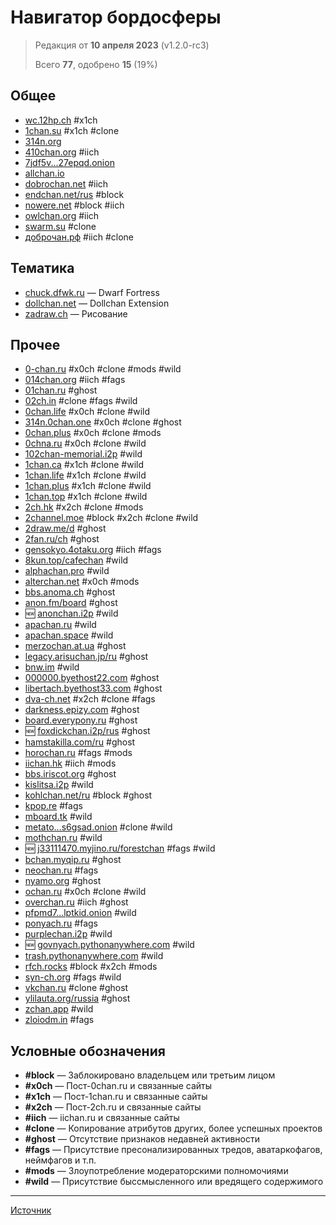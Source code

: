 # Навигатор бордосферы

> Редакция от **10 апреля 2023** (v1.2.0-rc3)
>
> Всего **77**, одобрено **15** (19%)

## Общее

  - [wc.12hp.ch](https://wc.12hp.ch/) #x1ch
  - [1chan.su](https://1chan.su/) #x1ch #clone
  - [314n.org](https://314n.org/)
  - [410chan.org](https://410chan.org/) #iich
  - [7jdf5v...27epqd.onion](http://7jdf5v63lmgtx2ccnkevo4y63aat6t6aqirxmat7qgcb4bxhhc27epqd.onion/)
  - [allchan.io](https://allchan.io/)
  - [dobrochan.net](https://dobrochan.net/) #iich
  - [endchan.net/rus](https://endchan.net/rus) #block
  - [nowere.net](https://nowere.net/) #block #iich
  - [owlchan.org](https://owlchan.org/) #iich
  - [swarm.su](https://swarm.su/) #clone
  - [доброчан.рф](https://доброчан.рф/) #iich #clone

## Тематика

  - [chuck.dfwk.ru](https://chuck.dfwk.ru/) — Dwarf Fortress
  - [dollchan.net](https://dollchan.net/) — Dollchan Extension
  - [zadraw.ch](http://zadraw.ch/) — Рисование

## Прочее

  - [0-chan.ru](https://0-chan.ru/) #x0ch #clone #mods #wild
  - [014chan.org](https://014chan.org/) #iich #fags
  - [01chan.ru](http://01chan.ru/) #ghost
  - [02ch.in](https://02ch.in/) #clone #fags #wild
  - [0chan.life](https://0chan.life/) #x0ch #clone #wild
  - [314n.0chan.one](https://314n.0chan.one/) #x0ch #clone #ghost
  - [0chan.plus](https://0chan.plus/) #x0ch #clone #mods
  - [0chna.ru](https://0chna.ru/) #x0ch #clone #wild
  - [102chan-memorial.i2p](http://102chan-memorial.i2p/) #wild
  - [1chan.ca](https://1chan.ca/) #x1ch #clone #wild
  - [1chan.life](https://1chan.life/) #x1ch #clone #wild
  - [1chan.plus](https://1chan.plus/) #x1ch #clone #wild
  - [1chan.top](https://1chan.top/) #x1ch #clone #wild
  - [2ch.hk](https://2ch.hk/) #x2ch #clone #mods
  - [2channel.moe](https://2channel.moe/) #block #x2ch #clone #wild
  - [2draw.me/d](https://2draw.me/d) #ghost
  - [2fan.ru/ch](https://2fan.ru/ch) #ghost
  - [gensokyo.4otaku.org](https://gensokyo.4otaku.org/) #iich #fags
  - [8kun.top/cafechan](https://8kun.top/cafechan) #wild
  - [alphachan.pro](http://alphachan.pro/) #wild
  - [alterchan.net](https://alterchan.net/) #x0ch #mods
  - [bbs.anoma.ch](https://bbs.anoma.ch/) #ghost
  - [anon.fm/board](https://anon.fm/board) #ghost
  - 🆕 [anonchan.i2p](http://anonchan.i2p/) #wild
  - [apachan.ru](http://apachan.ru/) #wild
  - [apachan.space](https://apachan.space/) #wild
  - [merzochan.at.ua](https://merzochan.at.ua/) #ghost
  - [legacy.arisuchan.jp/ru](https://legacy.arisuchan.jp/ru) #ghost
  - [bnw.im](http://bnw.im/) #wild
  - [000000.byethost22.com](http://000000.byethost22.com/) #ghost
  - [libertach.byethost33.com](http://libertach.byethost33.com/) #ghost
  - [dva-ch.net](https://dva-ch.net/) #x2ch #clone #fags
  - [darkness.epizy.com](http://darkness.epizy.com/) #ghost
  - [board.everypony.ru](https://board.everypony.ru) #ghost
  - 🆕 [foxdickchan.i2p/rus](http://foxdickchan.i2p/rus) #ghost
  - [hamstakilla.com/ru](https://hamstakilla.com/ru) #ghost
  - [horochan.ru](https://horochan.ru/) #fags #mods
  - [iichan.hk](https://iichan.hk/) #iich #mods
  - [bbs.iriscot.org](https://bbs.iriscot.org/) #ghost
  - [kislitsa.i2p](http://kislitsa.i2p/) #wild
  - [kohlchan.net/ru](https://kohlchan.net/ru) #block #ghost
  - [kpop.re](https://kpop.re/) #fags
  - [mboard.tk](https://mboard.tk/) #wild
  - [metato...s6gsad.onion](http://metatorrkdagnx2njwvnzqeclsk3qbwabr6hori4vmivj25qy6s6gsad.onion/) #clone #wild
  - [mothchan.ru](https://mothchan.ru/) #wild
  - 🆕 [j33111470.myjino.ru/forestchan](http://j33111470.myjino.ru/forestchan) #fags #wild
  - [bchan.myqip.ru](https://bchan.myqip.ru/) #ghost
  - [neochan.ru](https://neochan.ru/) #fags
  - [nyamo.org](https://nyamo.org/) #ghost
  - [ochan.ru](https://ochan.ru/) #x0ch #clone #wild
  - [overchan.ru](http://overchan.ru/) #iich #ghost
  - [pfpmd7...lptkid.onion](http://pfpmd7dd5ijt4add2sfi4djsaij4u3ebvnwvyvuj6aeipe2f5llptkid.onion/) #wild
  - [ponyach.ru](https://ponyach.ru/) #fags
  - [purplechan.i2p](http://purplechan.i2p/) #wild
  - 🆕 [govnyach.pythonanywhere.com](https://govnyach.pythonanywhere.com/) #wild
  - [trash.pythonanywhere.com](https://trash.pythonanywhere.com/) #wild
  - [rfch.rocks](https://rfch.rocks/) #block #x2ch #mods
  - [syn-ch.org](https://syn-ch.org/) #fags #wild
  - [vkchan.ru](https://vkchan.ru/) #clone #ghost
  - [ylilauta.org/russia](https://ylilauta.org/russia) #ghost
  - [zchan.app](https://zchan.app/) #wild
  - [zloiodm.in](https://zloiodm.in/) #fags

## Условные обозначения

  - **#block** — Заблокировано владельцем или третьим лицом
  - **#x0ch** — Пост-0chan.ru и связанные сайты
  - **#x1ch** — Пост-1chan.ru и связанные сайты
  - **#x2ch** — Пост-2ch.ru и связанные сайты
  - **#iich** — iichan.ru и связанные сайты
  - **#clone** — Копирование атрибутов других, более успешных проектов
  - **#ghost** — Отсутствие признаков недавней активности
  - **#fags** — Присутствие пресонализированных тредов, аватаркофагов, неймфагов и т.п.
  - **#mods** — Злоупотребление модераторскими полномочиями
  - **#wild** — Присутствие быссмысленного или вредящего содержимого

---

[Источник](https://github.com/austrellum/navigator)
